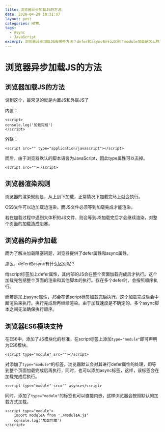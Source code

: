 ```yaml
---
title: 浏览器异步加载JS的方法
date: 2020-04-29 10:31:07
layout: post
categories: HTML
tags:
  - Async
  - JavaScript
excerpt: 浏览器异步加载JS有哪些方法？defer和async有什么区别？module加载是怎么样的？
---
```

# 浏览器异步加载JS的方法

## 浏览器加载JS的方法

说到这个，最常见的就是内置JS和外联JS了

内置：

```plain
<script>
console.log('加载完成')
</script>
```

外联：

```plain
<script src="" type="application/javascript"></script>
```

而后，由于浏览器默认的脚本语言为JavaScript，因此type属性可以去掉。

```plain
<script src=""></script>
```

## 浏览器渲染规则

浏览器的渲染规则是，从上到下加载，正常情况下加载完马上就会执行。

CSS文件可以边加载边渲染，而JS文件必须等到加载完成才能渲染。

若在加载过程中遇到大体积的JS文件，则会等到JS加载完后才会继续渲染，对整个页面的加载造成阻塞。

## 浏览器的异步加载

而为了解决加载阻塞问题，浏览器提供了defer属性和async属性。

那么，defer和async有什么区别呢？

给script标签加上defer属性，其内部的JS会在整个页面加载完成后才执行。这个加载完包括整个页面的渲染和其他脚本的执行。存在多个defer时，会按照顺序执行。

而若是加上async属性，JS会在该script标签加载完后执行。这个加载完成后会中断渲染来执行。执行完成后再继续渲染。由于加载速度是不确定的，多个async脚本之间无法确保执行顺序。

## 浏览器ES6模块支持

在ES6中，添加了JS模块化的标准，在script标签上添加`type="module"`即可声明为ES6模块。

```plain
<script type="module" src=""></script>
```

对添加了`type="module"`的标签，浏览器默认会对其进行defer属性的处理，即等到整个页面加载完成后再执行，同时，也可以添加async标签，这样，该标签会在加载完成后执行。

```plain
<script type="module" src="" async></script>
```

同时，添加了`type="module"`的标签也可以直接内嵌，这样浏览器会按照默认的加载方式加载。

```plain
<script type="module">
    import moduleA from './moduleA.js'
	console.log('加载完成')
</script>
```
